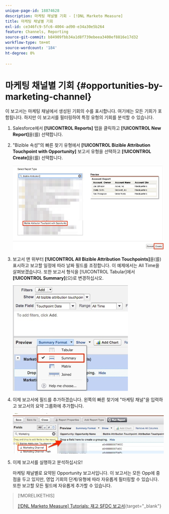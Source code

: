 ```yaml
---
unique-page-id: 18874628
description: 마케팅 채널별 기회 - [!DNL Marketo Measure]
title: 마케팅 채널별 기회
exl-id: ce346fc9-5fc6-4004-ad90-e34a30e5b264
feature: Channels, Reporting
source-git-commit: b84909fbb34a1d8f739ebeea3400ef8816e17d32
workflow-type: tm+mt
source-wordcount: '184'
ht-degree: 0%

---
```


# 마케팅 채널별 기회 {#opportunities-by-marketing-channel}

이 보고서는 마케팅 채널에서 생성된 기회의 수를 표시합니다. 여기에는 모든 기회가 포함됩니다. 하지만 이 보고서를 필터링하여 특정 유형의 기회를 분석할 수 있습니다.

1. Salesforce에서 **[!UICONTROL Reports]** 탭을 클릭하고 **[!UICONTROL New Report]**&#x200B;을(를) 선택합니다.

1. &quot;Bizible 속성&quot;의 빠른 찾기 유형에서 **[!UICONTROL Bizible Attribution Touchpoint with Opportunity]** 보고서 유형을 선택하고 **[!UICONTROL Create]**&#x200B;을(를) 선택합니다.

   ![](assets/1-2.jpg)

1. 보고서 맨 위부터 **[!UICONTROL All Bizible Attribution Touchpoints]**&#x200B;을(를) 표시하고 보고할 일정에 따라 날짜 필드를 조정합니다. 이 예제에서는 All Time을 살펴보겠습니다. 또한 보고서 형식을 [!UICONTROL Tabular]에서 **[!UICONTROL Summary]**(으)로 변경하십시오.

   ![](assets/2-2.jpg)

1. 이제 보고서에 필드를 추가하겠습니다. 왼쪽의 빠른 찾기에 &quot;마케팅 채널&quot;을 입력하고 보고서의 요약 그룹화에 추가합니다.

   ![](assets/3-2.jpg)

1. 이제 보고서를 실행하고 분석하십시오!

   마케팅 채널별로 요약된 Opportunity 보고서입니다. 이 보고서는 모든 Opp에 중점을 두고 있지만, 영업 기회의 단계/유형에 따라 자유롭게 필터링할 수 있습니다. 또한 보고할 모든 필드에 자유롭게 추가할 수 있습니다.

>[!MORELIKETHIS]
>
>[[!DNL Marketo Measure] Tutorials: 재고 SFDC 보고서](https://experienceleague.adobe.com/en/docs/marketo-measure-learn/tutorials/onboarding/marketo-measure-102/stock-salesforce-reports){target="_blank"}
